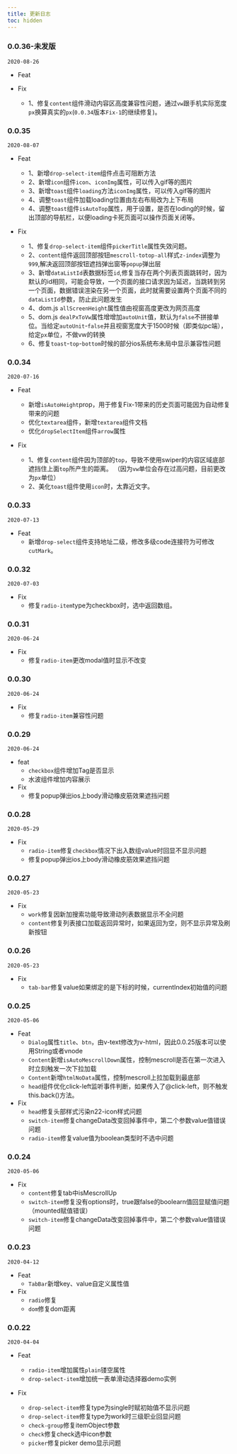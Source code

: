 ```yaml
---
title: 更新日志
toc: hidden
---
```



### 0.0.36-未发版

`2020-08-26`

- Feat

- Fix
  - 1、修复`content`组件滑动内容区高度兼容性问题，通过`vw`跟手机实际宽度`px`换算真实的`px`(`0.0.34`版本`Fix-1`的继续修复)。

### 0.0.35

`2020-08-07`

- Feat
  - 1、新增`drop-select-item`组件点击可阻断方法
  - 2、新增`icon`组件`icon`、`iconImg`属性，可以传入gif等的图片
  - 3、新增`toast`组件`loading`方法`iconImg`属性，可以传入gif等的图片
  - 4、调整`toast`组件加载loading位置由左右布局改为上下布局
  - 4、调整`toast`组件`isAutoTop`属性，用于设置，是否在loding的时候，留出顶部的导航栏，以便loading卡死页面可以操作页面关闭等。

- Fix
  - 1、修复`drop-select-item`组件`pickerTitle`属性失效问题。
  - 2、`content`组件返回顶部按钮`mescroll-totop-all`样式`z-index`调整为`999`,解决返回顶部按钮遮挡弹出窗等`popup`弹出层
  - 3、新增`dataListId`表数据标签`id`,修复当存在两个列表页面跳转时，因为默认的id相同，可能会导致，一个页面的接口请求因为延迟，当跳转到另一个页面，数据错误渲染在另一个页面，此时就需要设置两个页面不同的`dataListId`参数，防止此问题发生
  - 4、dom.js `allScreenHeight`属性值由视窗高度更改为网页高度
  - 5、dom.js `dealPxToVw`属性增增加`autoUnit`值，默认为`false`不拼接单位。当给定`autoUnit`-`false`并且视窗宽度大于1500时候（即类似pc端），给定`px`单位，不做vw的转换
  - 6、修复`toast`-`top`-`bottom`时候的部分ios系统布未局中显示兼容性问题

### 0.0.34

`2020-07-16`

- Feat
  - 新增`isAutoHeight`prop，用于修复Fix-1带来的历史页面可能因为自动修复带来的问题
  - 优化`textarea`组件，新增`textarea`组件文档
  - 优化`dropSelectItem`组件`arrow`属性

- Fix
  - 1、修复`content`组件因为顶部的`top`，导致不使用swiper的内容区域底部遮挡住上面`top`所产生的距离。
      （因为`vw`单位会存在过高问题，目前更改为`px`单位）
  - 2、美化`toast`组件使用`icon`时，太靠近文字。

### 0.0.33

`2020-07-13`

- Feat
  - 新增`drop-select`组件支持地址二级，修改多级code连接符为可修改`cutMark`。

### 0.0.32

`2020-07-03`

- Fix
  - 修复`radio-item`type为checkbox时，选中返回数组。

### 0.0.31

`2020-06-24`

- Fix
  - 修复`radio-item`更改modal值时显示不改变

### 0.0.30

`2020-06-24`

- Fix
  - 修复`radio-item`兼容性问题

### 0.0.29

`2020-06-24`

- feat
  - `checkbox`组件增加Tag是否显示
  - 水波组件增加内容展示
- Fix
  - 修复popup弹出ios上body滑动橡皮筋效果遮挡问题

### 0.0.28

`2020-05-29`

- Fix
  - `radio-item`修复`checkbox`情况下出入数组value时回显不显示问题
  - 修复popup弹出ios上body滑动橡皮筋效果遮挡问题

### 0.0.27

`2020-05-23`

- Fix
  - `work`修复因新加搜索功能导致滑动列表数据显示不全问题
  - `content`修复列表接口加载返回异常时，如果返回为空，则不显示异常及刷新按钮

### 0.0.26

`2020-05-23`

- Fix
  - `tab-bar`修复value如果绑定的是下标的时候，currentIndex初始值的问题

### 0.0.25

`2020-05-06`

- Feat
  - `Dialog`属性`title`、`btn`，由v-text修改为v-html，因此0.0.25版本可以使用String或者vnode
  - `Content`新增`isAutoMescrollDown`属性，控制mescroll是否在第一次进入时立刻触发一次下拉加载
  - `Content`新增`htmlNoData`属性，控制mescroll上拉加载到最底部
  - `head`组件优化click-left监听事件判断，如果传入了@click-left，则不触发this.back()方法。
- Fix
  - `head`修复头部样式污染n22-icon样式问题
  - `switch-item`修复changeData改变回掉事件中，第二个参数value值错误问题
  - `radio-item`修复value值为boolean类型时不选中问题

### 0.0.24

`2020-05-06`

- Fix
  - `content`修复tab中isMescrollUp
  - `switch-item`修复没有options时，true跟false的boolearn值回显赋值问题（mounted赋值错误）
  - `switch-item`修复changeData改变回掉事件中，第二个参数value值错误问题

### 0.0.23

`2020-04-12`

- Feat
  - `TabBar`新增key、value自定义属性值
- Fix
  - `radio`修复
  - `dom`修复dom距离

### 0.0.22

`2020-04-04`

- Feat
  - `radio-item`增加属性`plain`镂空属性
  - `drop-select-item`增加统一表单滑动选择器demo实例

- Fix
  - `drop-select-item`修复type为single时赋初始值不显示问题
  - `drop-select-item`修复type为work时三级职业回显问题
  - `check-group`修复itemObject参数
  - `check`修复check选中icon参数
  - `picker`修复picker demo显示问题